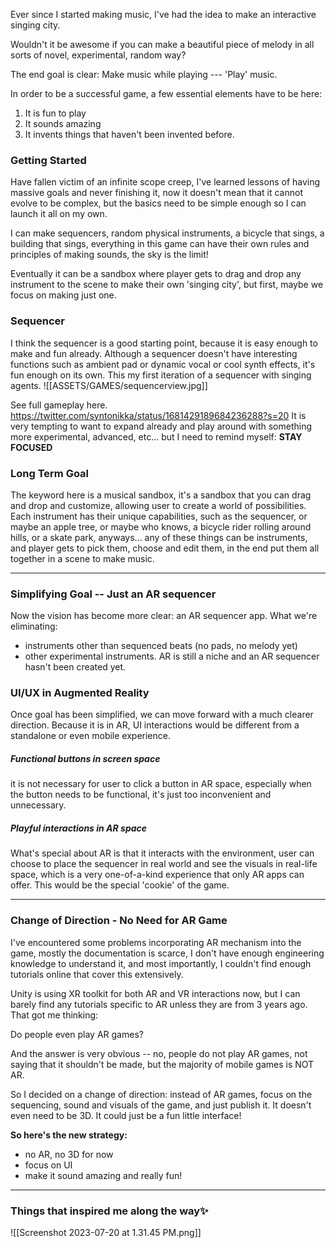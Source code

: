 Ever since I started making music, I've had the idea to make an interactive singing city.

Wouldn't it be awesome if you can make a beautiful piece of melody in all sorts of novel, experimental, random way?

The end goal is clear: Make music while playing --- 'Play' music.

In order to be a successful game, a few essential elements have to be here:
1. It is fun to play
2. It sounds amazing
3. It invents things that haven't been invented before.

### Getting Started
Have fallen victim of an infinite scope creep, I've learned lessons of having massive goals and never finishing it, now it doesn't mean that it cannot evolve to be complex, but the basics need to be simple enough so I can launch it all on my own.

I can make sequencers, random physical instruments, a bicycle that sings, a building that sings, everything in this game can have their own rules and principles of making sounds, the sky is the limit!

Eventually it can be a sandbox where player gets to drag and drop any instrument to the scene to make their own 'singing city', but first, maybe we focus on making just one.

### Sequencer
I think the sequencer is a good starting point, because it is easy enough to make and fun already. Although a sequencer doesn't have interesting functions such as ambient pad or dynamic vocal or cool synth effects, it's fun enough on its own. This my first iteration of a sequencer with singing agents.
![[ASSETS/GAMES/sequencerview.jpg]]

See full gameplay here.
https://twitter.com/syntonikka/status/1681429189684236288?s=20
It is very tempting to want to expand already and play around with something more experimental, advanced, etc... but I need to remind myself: **STAY FOCUSED**

### Long Term Goal
The keyword here is a musical sandbox, it's a sandbox that you can drag and drop and customize, allowing user to create a world of possibilities. Each instrument has their unique capabilities, such as the sequencer, or maybe an apple tree, or maybe who knows, a bicycle rider rolling around hills, or a skate park, anyways... any of these things can be instruments, and player gets to pick them, choose and edit them, in the end put them all together in a scene to make music.

---
### Simplifying Goal -- Just an AR sequencer
Now the vision has become more clear: an AR sequencer app.
What we're eliminating:
- instruments other than sequenced beats (no pads, no melody yet)
- other experimental instruments.
AR is still a niche and an AR sequencer hasn't been created yet.

### UI/UX in Augmented Reality
Once goal has been simplified, we can move forward with a much clearer direction.
Because it is in AR, UI interactions would be different from a standalone or even mobile experience.
##### Functional buttons in screen space
it is not necessary for user to click a button in AR space, especially when the button needs to be functional, it's just too inconvenient and unnecessary.
##### Playful interactions in AR space
What's special about AR is that it interacts with the environment, user can choose to place the sequencer in real world and see the visuals in real-life space, which is a very one-of-a-kind experience that only AR apps can offer. This would be the special 'cookie' of the game.

----
### Change of Direction - No Need for AR Game
I've encountered some problems incorporating AR mechanism into the game, mostly the documentation is scarce, I don't have enough engineering knowledge to understand it, and most importantly, I couldn't find enough tutorials online that cover this extensively.

Unity is using XR toolkit for both AR and VR interactions now, but I can barely find any tutorials specific to AR unless they are from 3 years ago. That got me thinking:

Do people even play AR games?

And the answer is very obvious -- no, people do not play AR games, not saying that it shouldn't be made, but the majority of mobile games is NOT AR.

So I decided on a change of direction: instead of AR games, focus on the sequencing, sound and visuals of the game, and just publish it. It doesn't even need to be 3D. It could just be a fun little interface!

**So here's the new strategy:**
- no AR, no 3D for now
- focus on UI
- make it sound amazing and really fun!

-----
### Things that inspired me along the way✨
![[Screenshot 2023-07-20 at 1.31.45 PM.png]]